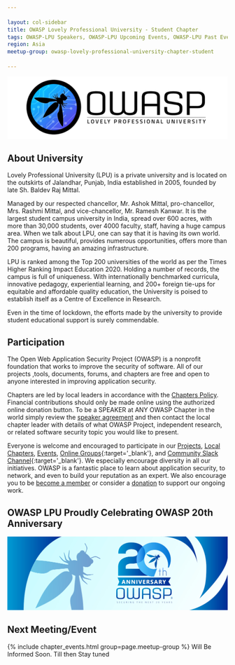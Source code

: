 ```yaml
---

layout: col-sidebar
title: OWASP Lovely Professional University - Student Chapter
tags: OWASP-LPU Speakers, OWASP-LPU Upcoming Events, OWASP-LPU Past Events
region: Asia
meetup-group: owasp-lovely-professional-university-chapter-student

---
```


<a href="https://owasp.org/www-chapter-lovely-professional-university/"><img src="assets/images/owasp rectangle.png" style="width: auto; height: auto;" alt="OWASP LPU CHAPTER"/></a>

## About University
Lovely Professional University (LPU) is a private university and is located on the outskirts of Jalandhar, Punjab, India established in 2005, founded by late Sh. Baldev Raj Mittal. 

Managed by our respected chancellor, Mr. Ashok Mittal, pro-chancellor, Mrs. Rashmi Mittal, and vice-chancellor, Mr. Ramesh Kanwar. 
It is the largest student campus university in India, spread over 600 acres, with more than 30,000 students, over 4000 faculty, staff, having a huge campus area. When we talk about LPU, one can say that it is having its own world. 
The campus is beautiful, provides numerous opportunities, offers more than 200 programs, having an amazing infrastructure. 

LPU is ranked among the Top 200 universities of the world as per the Times Higher Ranking Impact Education 2020. Holding a number of records, the campus is full of uniqueness. 
With internationally benchmarked curricula, innovative pedagogy, experiential learning, and 200+ foreign tie-ups for equitable and affordable quality education, the University is poised to establish itself as a Centre of Excellence in Research.

Even in the time of lockdown, the efforts made by the university to provide student educational support is surely commendable.

## Participation
The Open Web Application Security Project (OWASP) is a nonprofit foundation that works to improve the security of software. All of our projects ,tools, documents, forums, and chapters are free and open to anyone interested in improving application security. 

Chapters are led by local leaders in accordance with the [Chapters Policy](/www-policy/operational/chapters). Financial contributions should only be made online using the authorized online donation button. To be a SPEAKER at ANY OWASP Chapter in the world simply review the [speaker agreement](/www-policy/legal/speaker-agreement) and then contact the local chapter leader with details of what OWASP Project, independent research, or related software security topic you would like to present.

Everyone is welcome and encouraged to participate in our [Projects](/projects/), [Local Chapters](/chapters/), [Events](/events/), [Online Groups](https://groups.google.com/a/owasp.com/){:target='_blank'}, and [Community Slack Channel](https://owasp.slack.com/){:target='_blank'}. We especially encourage diversity in all our initiatives. OWASP is a fantastic place to learn about application security, to network, and even to build your reputation as an expert. We also encourage you to be [become a member](/membership/) or consider a [donation](/donate/) to support our ongoing work.

## OWASP LPU Proudly Celebrating OWASP 20th Anniversary

<a href="https://20thanniversary.owasp.org/"><img src="assets/images/OWASP20thAnniversary.png" style="width: auto; height: auto;" alt="OWASP 20th Anniversary"/></a>


Next Meeting/Event <!-- You should keep this section as it will populate your meetup events -->
---------------------
{% include chapter_events.html group=page.meetup-group %}
Will Be Informed Soon. Till then Stay tuned

